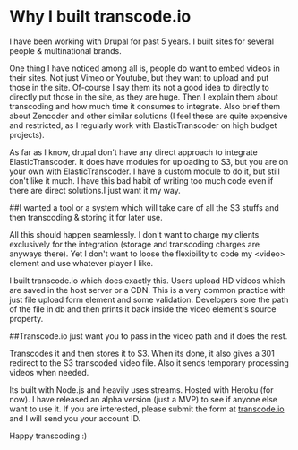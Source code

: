 # Why I built transcode.io
I have been working with Drupal for past 5 years. I built sites for several people & multinational brands.

One thing I have noticed among all is, people do want to embed videos in their sites. Not just Vimeo or Youtube, but they want to upload and put those in the site. Of-course I say them its not a good idea to directly to directly put those in the site, as they are huge. Then I explain them about transcoding and how much time it consumes to integrate. Also brief them about Zencoder and other similar solutions (I feel these are quite expensive and restricted, as I regularly work with ElasticTranscoder on high budget projects).

 As far as I know, drupal don't have any direct approach to integrate ElasticTranscoder. It does have modules for uploading to S3, but you are on your own with ElasticTranscoder. I have a custom module to do it, but still don't like it much. I have this bad habit of writing too much code even if there are direct solutions.I just want it my way. 

##I wanted a tool or a system which will take care of all the S3 stuffs and then transcoding & storing it for later use. 

All this should happen seamlessly. I don't want to charge my clients exclusively for the integration (storage and transcoding charges are anyways there). Yet I don't want to loose the flexibility to code my &lt;video&gt; element and use whatever player I like.

I built transcode.io which does exactly this. Users upload HD videos which are saved in the host server or a CDN. This is a very common practice with just file upload form element and some validation. Developers sore the path of the file in db and then prints it back inside the video element's source property.

##Transcode.io just want you to pass in the video path and it does the rest.

Transcodes it and then stores it to S3. When its done, it also gives a 301 redirect to the S3 transcoded video file. Also it sends temporary processing videos when needed. 

Its built with Node.js and heavily uses streams. Hosted with Heroku (for now). I have released an alpha version (just a MVP) to see if anyone else want to use it. If you are interested, please submit the form at [transcode.io](http://transcode.io) and I will send you your account ID.

Happy transcoding :)